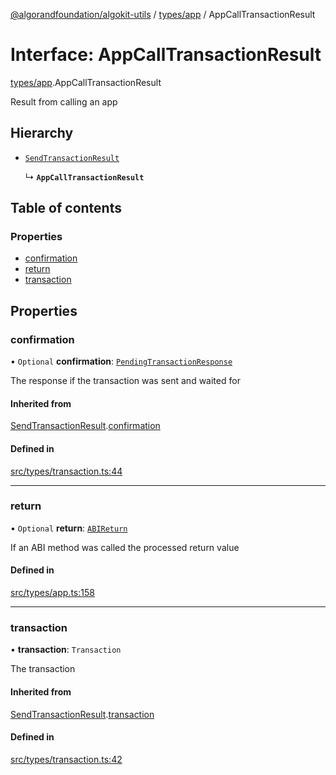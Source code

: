 [@algorandfoundation/algokit-utils](../README.md) / [types/app](../modules/types_app.md) / AppCallTransactionResult

# Interface: AppCallTransactionResult

[types/app](../modules/types_app.md).AppCallTransactionResult

Result from calling an app

## Hierarchy

- [`SendTransactionResult`](types_transaction.SendTransactionResult.md)

  ↳ **`AppCallTransactionResult`**

## Table of contents

### Properties

- [confirmation](types_app.AppCallTransactionResult.md#confirmation)
- [return](types_app.AppCallTransactionResult.md#return)
- [transaction](types_app.AppCallTransactionResult.md#transaction)

## Properties

### confirmation

• `Optional` **confirmation**: [`PendingTransactionResponse`](types_algod.PendingTransactionResponse.md)

The response if the transaction was sent and waited for

#### Inherited from

[SendTransactionResult](types_transaction.SendTransactionResult.md).[confirmation](types_transaction.SendTransactionResult.md#confirmation)

#### Defined in

[src/types/transaction.ts:44](https://github.com/algorandfoundation/algokit-utils-ts/blob/main/src/types/transaction.ts#L44)

___

### return

• `Optional` **return**: [`ABIReturn`](../modules/types_app.md#abireturn)

If an ABI method was called the processed return value

#### Defined in

[src/types/app.ts:158](https://github.com/algorandfoundation/algokit-utils-ts/blob/main/src/types/app.ts#L158)

___

### transaction

• **transaction**: `Transaction`

The transaction

#### Inherited from

[SendTransactionResult](types_transaction.SendTransactionResult.md).[transaction](types_transaction.SendTransactionResult.md#transaction)

#### Defined in

[src/types/transaction.ts:42](https://github.com/algorandfoundation/algokit-utils-ts/blob/main/src/types/transaction.ts#L42)
